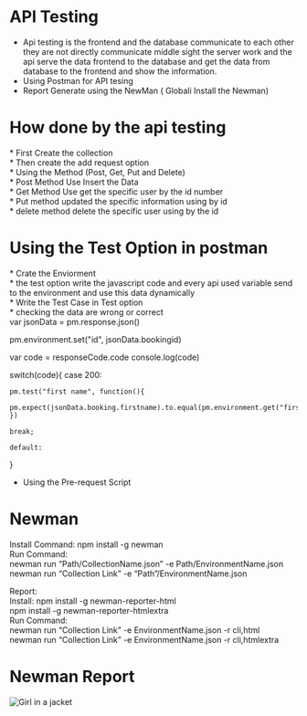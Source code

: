 # API Testing
* Api testing is the frontend and the database communicate to each other they are not directly communicate middle sight the server work and the api serve the data frontend to the database and get the data from database to the frontend and show the information.
* Using Postman for API tesing
* Report Generate using the NewMan ( Globali Install the Newman) 
<!DOCTYPE html>
<html>
<head>
</head>
<body>
 <h1>How done by the api testing</h1>
  * First Create the collection <br>
  * Then create the add request option <br>
  * Using the Method (Post, Get, Put and Delete) <br>
  * Post Method Use Insert the Data <br>
  * Get Method Use get the specific user by the id number <br>
  * Put method updated the specific information using by id <br>
  * delete method delete the specific user using by the id
  <h1>Using the Test Option in postman</h1>
  * Crate the Enviorment <br>
  * the test option write the javascript code and every api used variable send to the environment and use this data dynamically <br>
  * Write the Test Case in Test option <br>
  * checking the data are wrong or correct <br>
  var jsonData = pm.response.json()

pm.environment.set("id", jsonData.bookingid)

var code = responseCode.code
console.log(code)

switch(code){
    case 200:

    pm.test("first name", function(){
        pm.expect(jsonData.booking.firstname).to.equal(pm.environment.get("firsname"))
    })

    break;

    default:
} 
<br>



* Using the Pre-request Script
<h1>Newman</h1>
  Install Command: npm install -g newman <br>
Run Command: <br>
newman run “Path/CollectionName.json” -e Path/EnvironmentName.json <br>
newman run “Collection Link” -e “Path”/EnvironmentName.json <br>

Report: <br>
Install: npm install -g newman-reporter-html <br>
	npm install -g newman-reporter-htmlextra <br>
Run Command: <br>
newman run “Collection Link” -e EnvironmentName.json -r cli,html <br>
newman run “Collection Link” -e EnvironmentName.json -r cli,htmlextra <br>

<h1> Newman Report </h1>
<img src="https://serving.photos.photobox.com/30924709301ef9d56de23c315a68bc6abfd74b6b49c180f354756afb2ae28b4d2659aa74.jpg" alt="Girl in a jacket">
</body>
</html>
